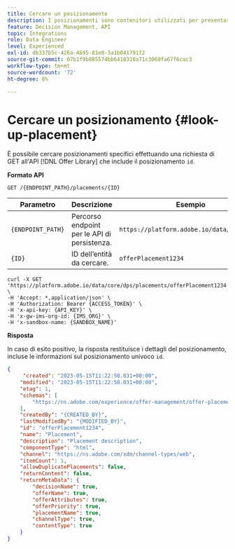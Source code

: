 ```yaml
---
title: Cercare un posizionamento
description: I posizionamenti sono contenitori utilizzati per presentare le offerte.
feature: Decision Management, API
topic: Integrations
role: Data Engineer
level: Experienced
exl-id: db337b5c-426a-4695-81e8-3a1b041791f2
source-git-commit: 07b1f9b885574bb6418310a71c3060fa67f6cac3
workflow-type: tm+mt
source-wordcount: '72'
ht-degree: 8%

---
```


# Cercare un posizionamento {#look-up-placement}

È possibile cercare posizionamenti specifici effettuando una richiesta di GET all&#39;API [!DNL Offer Library] che include il posizionamento `id`.

**Formato API**

```http
GET /{ENDPOINT_PATH}/placements/{ID}
```

| Parametro | Descrizione | Esempio |
| --------- | ----------- | ------- |
| `{ENDPOINT_PATH}` | Percorso endpoint per le API di persistenza. | `https://platform.adobe.io/data/core/dps/` |
| `{ID}` | ID dell’entità da cercare. | `offerPlacement1234` |

```shell
curl -X GET 'https://platform.adobe.io/data/core/dps/placements/offerPlacement1234' \
-H 'Accept: *,application/json' \
-H 'Authorization: Bearer {ACCESS_TOKEN}' \
-H 'x-api-key: {API_KEY}' \
-H 'x-gw-ims-org-id: {IMS_ORG}' \
-H 'x-sandbox-name: {SANDBOX_NAME}'
```

**Risposta**

In caso di esito positivo, la risposta restituisce i dettagli del posizionamento, incluse le informazioni sul posizionamento univoco `id`.

```json
{
     "created": "2023-05-15T11:22:50.031+00:00",
    "modified": "2023-05-15T11:22:50.031+00:00",
    "etag": 1,
    "schemas": [
        "https://ns.adobe.com/experience/offer-management/offer-placement;version=0.5"
    ],
    "createdBy": "{CREATED_BY}",
    "lastModifiedBy": "{MODIFIED_BY}",
    "id": "offerPlacement1234",
    "name": "Placement",
    "description": "Placement description",
    "componentType": "html",
    "channel": "https://ns.adobe.com/xdm/channel-types/web",
    "itemCount": 1,
    "allowDuplicatePlacements": false,
    "returnContent": false,
    "returnMetaData": {
        "decisionName": true,
        "offerName": true,
        "offerAttributes": true,
        "offerPriority": true,
        "placementName": true,
        "channelType": true,
        "contentType": true
    }
}
```
